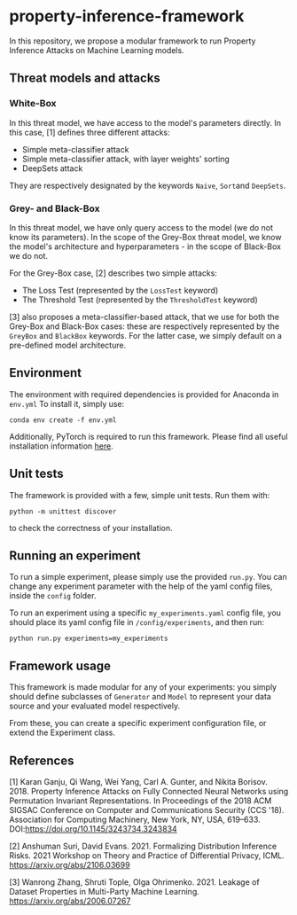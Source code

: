 # property-inference-framework

In this repository, we propose a modular framework to run Property Inference Attacks on Machine Learning models.

## Threat models and attacks

### White-Box 
In this threat model, we have access to the model's parameters directly. In this case, [1] defines three different attacks:
 * Simple meta-classifier attack
 * Simple meta-classifier attack, with layer weights' sorting
 * DeepSets attack
 
They are respectively designated by the keywords `Naive`, `Sort`and `DeepSets`.

### Grey- and Black-Box
 
In this threat model, we have only query access to the model (we do not know its parameters). In the scope of the Grey-Box threat model, we know the model's architecture and hyperparameters - in the scope of Black-Box we do not.

For the Grey-Box case, [2] describes two simple attacks:
 * The Loss Test (represented by the `LossTest` keyword)
 * The Threshold Test (represented by the `ThresholdTest` keyword)
 
[3] also proposes a meta-classifier-based attack, that we use for both the Grey-Box and Black-Box cases: these are respectively represented by the `GreyBox` and `BlackBox` keywords. For the latter case, we simply default on a pre-defined model architecture.

 
## Environment

The environment with required dependencies is provided for Anaconda in `env.yml`
To install it, simply use:

`conda env create -f env.yml`

Additionally, PyTorch is required to run this framework. Please find all useful installation information [here](https://pytorch.org/).

## Unit tests

The framework is provided with a few, simple unit tests. Run them with:

`python -m unittest discover`

to check the correctness of your installation.

## Running an experiment

To run a simple experiment, please simply use the provided `run.py`. You can change any experiment parameter with the help of the yaml config files, inside the `config` folder.

To run an experiment using a specific `my_experiments.yaml` config file, you should place its yaml config file in `/config/experiments`, and then run:

`python run.py experiments=my_experiments`
 
## Framework usage

This framework is made modular for any of your experiments: you simply should define subclasses of `Generator` and `Model`
to represent your data source and your evaluated model respectively.

From these, you can create a specific experiment configuration file, or extend the Experiment class.

## References

[1] Karan Ganju, Qi Wang, Wei Yang, Carl A. Gunter, and Nikita Borisov. 2018. Property Inference Attacks on Fully Connected Neural Networks using Permutation Invariant Representations. In Proceedings of the 2018 ACM SIGSAC Conference on Computer and Communications Security (CCS '18). Association for Computing Machinery, New York, NY, USA, 619–633. DOI:https://doi.org/10.1145/3243734.3243834

[2] Anshuman Suri, David Evans. 2021. Formalizing Distribution Inference Risks. 2021 Workshop on Theory and Practice of Differential Privacy, ICML. https://arxiv.org/abs/2106.03699

[3] Wanrong Zhang, Shruti Tople, Olga Ohrimenko. 2021. Leakage of Dataset Properties in Multi-Party Machine Learning. https://arxiv.org/abs/2006.07267